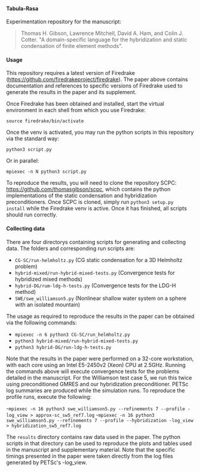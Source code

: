 #### Tabula-Rasa
Experimentation repository for the manuscript:

> Thomas H. Gibson, Lawrence Mitchell, David A. Ham, and Colin J. Cotter.
> "A domain-specific language for the hybridization and static condensation of finite element methods".

#### Usage

This repository requires a latest version of Firedrake (https://github.com/firedrakeproject/firedrake).
The paper above contains documentation and references to specific versions of Firedrake used to generate
the results in the paper and its supplement.

Once Firedrake has been obtained and installed, start the virtual environment in each shell from which
you use Firedrake:

```
source firedrake/bin/activate
```

Once the venv is activated, you may run the python scripts in this repository via the standard way:

```
python3 script.py
```

Or in parallel:

```
mpiexec -n N python3 script.py
```

To reproduce the results, you will need to clone the repository SCPC: https://github.com/thomasgibson/scpc,
which contains the python implementations of the static condensation and hybridization preconditioners.
Once SCPC is cloned, simply run `python3 setup.py install` while the Firedrake venv is active. Once it
has finished, all scripts should run correctly.

#### Collecting data

There are four directorys containing scripts for generating and collecting data. The folders
and corresponding run scripts are:

- `CG-SC/run-helmholtz.py` (CG static condensation for a 3D Helmholtz problem)
- `hybrid-mixed/run-hybrid-mixed-tests.py` (Convergence tests for hybridized mixed methods)
- `hybrid-DG/rum-ldg-h-tests.py` (Convergence tests for the LDG-H method)
- `SWE/swe_williamson5.py` (Nonlinear shallow water system on a sphere with an isolated mountain)

The usage as required to reproduce the results in the paper can be obtained via the following commands:
- `mpiexec -n 6 python3 CG-SC/run_helmholtz.py`
- `python3 hybrid-mixed/run-hybrid-mixed-tests.py`
- `python3 hybrid-DG/run-ldg-h-tests.py`

Note that the results in the paper were performed on a 32-core workstation, with each core using an Intel E5-2450v2
(Xeon) CPU at 2.5GHz. Running the commands above will execute convergence tests for the problems detailed in the
manuscript. For the Williamson test case 5, we run this twice using preconditioned GMRES and our hybridization
preconditioner. PETSc log summaries are produced while the simulation runs. To reproduce the profile runs, execute
the following:

-`mpiexec -n 16 python3 swe_williamson5.py --refinements 7 --profile -log_view > approx-sc_sw5_ref7.log`
-`mpiexec -n 16 python3 swe_williamson5.py --refinements 7 --profile --hybridization -log_view > hybridization_sw5_ref7.log`

The `results` directory contains raw data used in the paper. The python scripts in that directory can be used
to reproduce the plots and tables used in the manuscript and supplementary material. Note that the specific
timings presented in the paper were taken directly from the log files generated by PETSc's -log_view.
